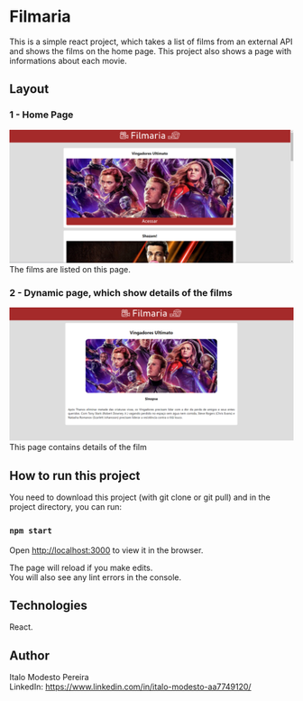 # Filmaria

This is a simple react project, which takes a list of films from an external API and shows the films on the home page.
This project also shows a page with informations about each movie.

## Layout

### 1 - Home Page
<img src="https://github.com/italomp/assets/blob/master/2%20-%20filmaria/home%20page.PNG" max-height="600"> <br>
The films are listed on this page.

### 2 - Dynamic page, which show details of the films
<img src="https://github.com/italomp/assets/blob/master/2%20-%20filmaria/movie%20page.PNG" max-height="600"> <br>
This page contains details of the film

## How to run this project
You need to download this project (with git clone or git pull) and in the project directory, you can run:

### `npm start`

Open [http://localhost:3000](http://localhost:3000) to view it in the browser.

The page will reload if you make edits.\
You will also see any lint errors in the console. <br>


## Technologies
React. <br>

## Author
Italo Modesto Pereira <br>
LinkedIn: <https://www.linkedin.com/in/italo-modesto-aa7749120/>
